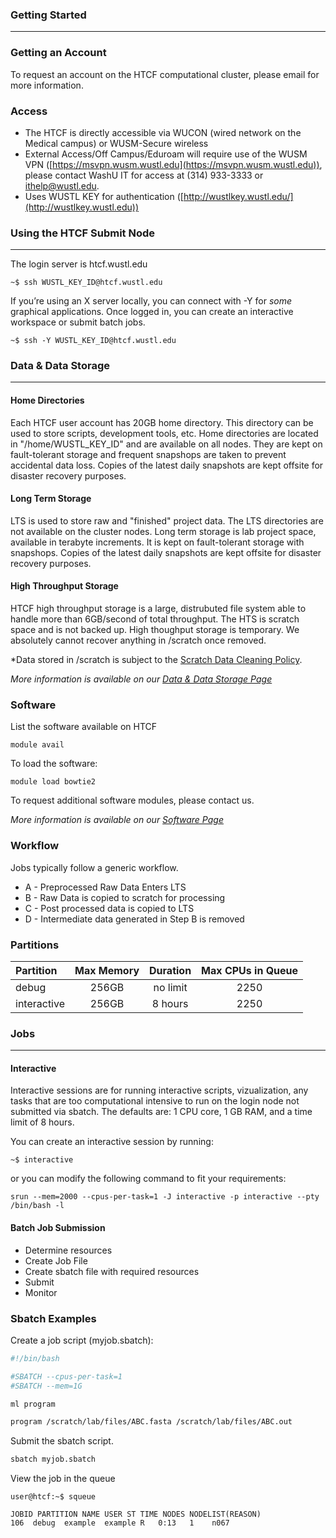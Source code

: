 ### Getting Started
* * *

### Getting an Account

To request an account on the HTCF computational cluster, please email for more information.


### Access

 * The HTCF is directly accessible via WUCON (wired network on the Medical campus) or WUSM-Secure wireless
 * External Access/Off Campus/Eduroam will require use of the WUSM VPN ([https://msvpn.wusm.wustl.edu](https://msvpn.wusm.wustl.edu)), please contact WashU IT for access at (314) 933-3333 or ithelp@wustl.edu.
 * Uses WUSTL KEY for authentication ([http://wustlkey.wustl.edu/](http://wustlkey.wustl.edu))

### Using the HTCF Submit Node
* * *

The login server is htcf.wustl.edu

~~~~{.language-bash}
~$ ssh WUSTL_KEY_ID@htcf.wustl.edu
~~~~

If you’re using an X server locally, you can connect with -Y for *some* graphical applications.
Once logged in, you can create an interactive workspace or submit batch jobs.

~~~~{.language-bash}
~$ ssh -Y WUSTL_KEY_ID@htcf.wustl.edu 
~~~~

### Data & Data Storage
* * * 
#### Home Directories
Each HTCF user account has 20GB home directory. This directory can be used to store scripts, development tools, etc. Home directories are located in "/home/WUSTL_KEY_ID" and are available on all nodes. They are kept on fault-tolerant storage and frequent snapshops are taken to prevent accidental data loss. Copies of the latest daily snapshots are kept offsite for disaster recovery purposes.

#### Long Term Storage
LTS is used to store raw and "finished" project data.  The LTS directories are not available on the cluster nodes.  Long term storage is lab project space, available in terabyte increments. It is kept on fault-tolerant storage with snapshops. Copies of the latest daily snapshots are kept offsite for disaster recovery purposes.

#### High Throughput Storage
HTCF high throughput storage is a large, distrubuted file system able to handle more than 6GB/second of total throughput. The HTS is scratch space and is not backed up. High thoughput storage is temporary. We absolutely cannot recover anything in /scratch once removed.

*Data stored in /scratch is subject to the [Scratch Data Cleaning Policy](https://htcf.wustl.edu/docs/policies/#scratch-data-cleaning).

*More information is available on our [Data & Data Storage Page](storage.md)*

### Software

List the software available on HTCF
~~~~{.language-bash}
module avail
~~~~

To load the software:
~~~~{.language-bash}
module load bowtie2
~~~~

To request additional software modules, please contact us.

*More information is available on our [Software Page](software.md)*

### Workflow

Jobs typically follow a generic workflow.

 * A - Preprocessed Raw Data Enters LTS
 * B - Raw Data is copied to scratch for processing
 * C - Post processed data is copied to LTS
 * D - Intermediate data generated in Step B is removed


### Partitions


Partition    |  Max Memory | Duration    | Max CPUs in Queue |
:----------- |  :----------: | :---------: | :---------------: |
debug        |      256GB    |  no limit   |         2250      |
interactive  |      256GB      |   8 hours   |         2250      |


### Jobs

* * *

#### Interactive 

Interactive sessions are for running interactive scripts, vizualization, any tasks that are too computational intensive to run on the login node not submitted via sbatch.  The defaults are: 1 CPU core, 1 GB RAM, and a time limit of 8 hours.

You can create an interactive session by running:

~~~~{.language-bash}
~$ interactive
~~~~

or you can modify the following command to fit your requirements:

~~~~{.language-bash}
srun --mem=2000 --cpus-per-task=1 -J interactive -p interactive --pty /bin/bash -l
~~~~

#### Batch Job Submission

 * Determine resources
 * Create Job File
 * Create sbatch file with required resources
 * Submit
 * Monitor

### Sbatch Examples

Create a job script (myjob.sbatch):
~~~~bash
#!/bin/bash

#SBATCH --cpus-per-task=1
#SBATCH --mem=1G

ml program

program /scratch/lab/files/ABC.fasta /scratch/lab/files/ABC.out
~~~~

Submit the sbatch script.

~~~~bash
sbatch myjob.sbatch
~~~~

View the job in the queue

~~~~
user@htcf:~$ squeue

JOBID PARTITION NAME USER ST TIME NODES NODELIST(REASON)
106  debug  example  example R   0:13   1    n067
~~~~

